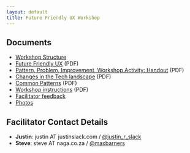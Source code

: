 ```yaml
---
layout: default
title: Future Friendly UX Workshop
---
```


## Documents

* [Workshop Structure](workshop-structure/)
* [Future Friendly UX](decks/future-friendly-deck.pdf) (PDF)
* [Pattern, Problem, Improvement, Workshop Activity: Handout](print/pattern-problem-principles-activity-handout.pdf) (PDF)
* [Changes in the Tech landscape](print/changes.pdf) (PDF)
* [Common Patterns](print/patterns.pdf) (PDF)
* [Workshop instructions](decks/instructions-to-keep-up-on-screen.pdf) (PDF)
* [Facilitator feedback](facilitator-feedback/)
* [Photos](photos/)

## Facilitator Contact Details

* **Justin**: justin AT justinslack.com / [@justin_r_slack](https://twitter.com/justin_r_slack)
* **Steve**: steve AT naga.co.za / [@maxbarners](https://twitter.com/maxbarners)
